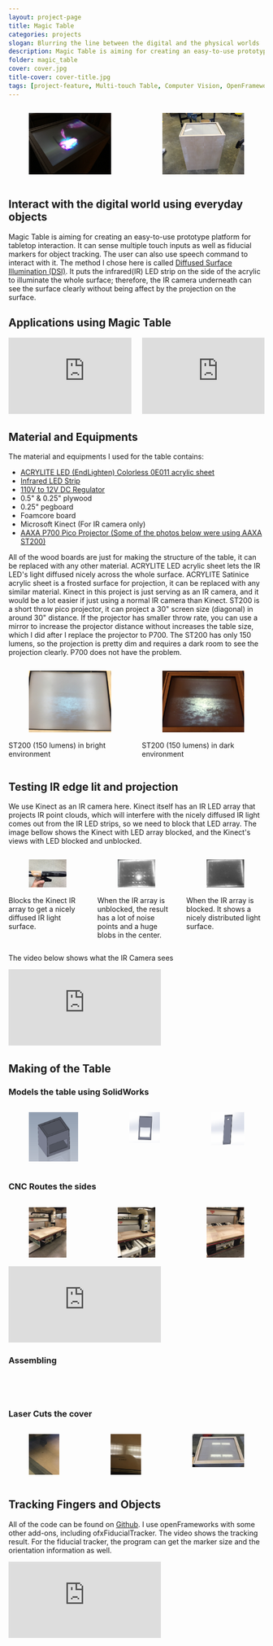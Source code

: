 ```yaml
---
layout: project-page
title: Magic Table
categories: projects
slogan: Blurring the line between the digital and the physical worlds
description: Magic Table is aiming for creating an easy-to-use prototype platform for tabletop interaction. It can sense multiple touch inputs as well as fiducial markers for object tracking. The user can also use speech command to interact with it.
folder: magic_table
cover: cover.jpg
title-cover: cover-title.jpg
tags: [project-feature, Multi-touch Table, Computer Vision, OpenFrameworks, Projection Mapping]
---
```

<div class="columns is-gapless">
    <div class="column is-half">
        <figure class="image">
            <img src="/assets/images/projects/magic_table/projection4.jpg">
        </figure>
    </div>
    <div class="column is-half">
        <figure class="image">
            <img src="/assets/images/projects/magic_table/finish.jpg">
        </figure>
    </div>
</div>
<h2>Interact with the digital world using everyday objects</h2>
Magic Table is aiming for creating an easy-to-use prototype platform for tabletop interaction. It can sense multiple touch inputs as well as fiducial markers for object tracking. The user can also use speech command to interact with it. The method I chose here is called <a href="http://wiki.nuigroup.com/Diffused_Surface_Illumination" target="_blank">Diffused Surface Illumination (DSI)</a>. It puts the infrared(IR) LED strip on the side of the acrylic to illuminate the whole surface; therefore, the IR camera underneath can see the surface clearly without being affect by the projection on the surface.
<h2>Applications using Magic Table</h2>
<div class="columns">
    <div class="column is-half">
        <div class="video-container">
        <iframe src="https://player.vimeo.com/video/206241891" frameborder="0" webkitallowfullscreen mozallowfullscreen allowfullscreen></iframe>
        </div>
    </div>
    <div class="column is-half">
        <div class="video-container">
        <iframe src="https://player.vimeo.com/video/214967460" frameborder="0" webkitallowfullscreen mozallowfullscreen allowfullscreen></iframe>
        </div>
    </div>
</div>
<h2> Material and Equipments</h2>
The material and equipments I used for the table contains:
<ul>
  <li><a href="https://www.acrylite-shop.com/US/us/acrylite-led/light-guiding-edge-lit-ga7iwmq7gnt.html" target="_blank">ACRYLITE LED (EndLighten) Colorless 0E011 acrylic sheet</a></li>
  <li><a href="http://www.ledlightsworld.com/index.php?main_page=advanced_search_result&search_in_description=1&keyword=SMD3528-600-IR" target="_blank">Infrared LED Strip</a></li>
  <li><a href="">110V to 12V DC Regulator</a></li>
  <li>0.5" &amp; 0.25" plywood</li>
  <li>0.25" pegboard</li>
  <li>Foamcore board</li>
  <li>Microsoft Kinect (For IR camera only)</li>
  <li><a href="http://www.aaxatech.com/products/p700pro_pico_projector.html" target="_blank">AAXA P700 Pico Projector (Some of the photos below were using AAXA ST200)</a></li>
</ul>
<p>All of the wood boards are just for making the structure of the table, it can be replaced with any other material. ACRYLITE LED acrylic sheet lets the IR LED's light diffused nicely across the whole surface. ACRYLITE Satinice acrylic sheet is a frosted surface for projection, it can be replaced with any similar material. Kinect in this project is just serving as an IR camera, and it would be a lot easier if just using a normal IR camera than Kinect. ST200 is a short throw pico projector, it can project a 30" screen size (diagonal) in around 30" distance. If the projector has smaller throw rate, you can use a mirror to increase the projector distance without increases the table size, which I did after I replace the projector to P700. The ST200 has only 150 lumens, so the projection is pretty dim and requires a dark room to see the projection clearly. P700 does not have the problem.</p>
<div class="columns">
    <div class="column is-half">
        <figure class="image">
            <img src="/assets/images/projects/magic_table/lightprojection.jpg">
        </figure>
        <p class="has-text-centered">ST200 (150 lumens) in bright environment</p>
    </div>
    <div class="column is-half">
        <figure class="image">
            <img src="/assets/images/projects/magic_table/darkprojection.jpg">
        </figure>
        <p class="has-text-centered">ST200 (150 lumens) in dark environment</p>
    </div>
</div>

<h2>Testing IR edge lit and projection</h2>
<p>We use Kinect as an IR camera here. Kinect itself has an IR LED array that projects IR point clouds, which will interfere with the nicely diffused IR light comes out from the IR LED strips, so we need to block that LED array. The image bellow shows the Kinect with LED array blocked, and the Kinect's views with LED blocked and unblocked.</p>
<div class="columns">
    <div class="column">
        <figure class="image">
            <img src="/assets/images/projects/magic_table/kinect.jpg">
        </figure>
        <p class="has-text-centered">Blocks the Kinect IR array to get a nicely diffused IR light surface.</p>
    </div>
    <div class="column">
        <figure class="image">
            <img src="/assets/images/projects/magic_table/ledunblocked.png">
        </figure>
        <p class="has-text-centered">When the IR array is unblocked, the result has a lot of noise points and a huge blobs in the center.</p>
    </div>
    <div class="column">
        <figure class="image">
            <img src="/assets/images/projects/magic_table/ledblocked.png">
        </figure>
        <p class="has-text-centered">When the IR array is blocked. It shows a nicely distributed light surface.</p>
    </div>
</div>
<div class="columns">
    <div class="column">
        <p>The video below shows what the IR Camera sees</p>
        <div class="video-container">
            <iframe src="https://www.youtube.com/embed/dszG4yWQLwY" frameborder="0" webkitallowfullscreen mozallowfullscreen allowfullscreen></iframe>
        </div>
    </div>
</div>
<h2>Making of the Table</h2>
<h3>Models the table using SolidWorks</h3>
<div class="columns">
    <div class="column">
        <figure class="image">
            <img src="/assets/images/projects/magic_table/solidworks1.png">
        </figure>
    </div>
    <div class="column">
        <figure class="image">
            <img src="/assets/images/projects/magic_table/solidworks2.png">
        </figure>
    </div>
    <div class="column">
        <figure class="image">
            <img src="/assets/images/projects/magic_table/solidworks3.png">
        </figure>
    </div>
</div>
<h3>CNC Routes the sides</h3>
<div class="columns">
    <div class="column">
        <figure class="image">
            <img src="/assets/images/projects/magic_table/cnc1.jpg">
        </figure>
    </div>
    <div class="column">
        <figure class="image">
            <img src="/assets/images/projects/magic_table/cnc2.jpg">
        </figure>
    </div>
    <div class="column">
        <figure class="image">
            <img src="/assets/images/projects/magic_table/cnc3.jpg">
        </figure>
    </div>
</div>
<div class="columns">
    <div class="column">
        <div class="video-container">
        <iframe src="https://player.vimeo.com/video/164211639" frameborder="0" webkitallowfullscreen mozallowfullscreen allowfullscreen></iframe>
        </div>
    </div>
</div>
<h3>Assembling</h3>
<div class="columns is-multiline">
    <div class="column is-one-third-desktop is-half">
        <figure class="image">
            <img src="/assets/images/projects/magic_table/assemble1.jpg">
        </figure>
    </div>
    <div class="column is-one-third-desktop is-half">
        <figure class="image">
            <img src="/assets/images/projects/magic_table/assemble2.jpg">
        </figure>
    </div>
    <div class="column is-one-third-desktop is-half">
        <figure class="image">
            <img src="/assets/images/projects/magic_table/assemble3.jpg">
        </figure>
    </div>
    <div class="column is-one-third-desktop is-half">
        <figure class="image">
            <img src="/assets/images/projects/magic_table/assemble4.jpg">
        </figure>
    </div>
    <div class="column is-one-third-desktop is-half">
        <figure class="image">
            <img src="/assets/images/projects/magic_table/assemble5.jpg">
        </figure>
    </div>
    <div class="column is-one-third-desktop is-half">
        <figure class="image">
            <img src="/assets/images/projects/magic_table/assemble6.jpg">
        </figure>
    </div>
</div>
<h3>Laser Cuts the cover</h3>
<div class="columns is-multiline">
    <div class="column">
        <figure class="image">
            <img src="/assets/images/projects/magic_table/cover2.jpg">
        </figure>
    </div>
    <div class="column">
        <figure class="image">
            <img src="/assets/images/projects/magic_table/cover3.jpg">
        </figure>
    </div>
    <div class="column is-half">
        <figure class="image">
            <img src="/assets/images/projects/magic_table/cover4.jpg">
        </figure>
    </div>
</div>

<h2>Tracking Fingers and Objects</h2>
<p>All of the code can be found on <a href="https://github.com/yjlintw/mtproject">Github</a>. I use openFrameworks with some other add-ons, including ofxFiducialTracker. The video shows the tracking result. For the fiducial tracker, the program can get the marker size and the orientation information as well.</p>
<div class="columns">
    <div class="column">
        <div class="video-container">
        <iframe src="https://player.vimeo.com/video/164214236" frameborder="0" webkitallowfullscreen mozallowfullscreen allowfullscreen></iframe>
        </div>
    </div>
</div>